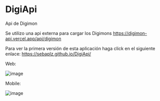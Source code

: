 # DigiApi
Api de Digimon

Se utilizo una api externa para cargar los Digimons https://digimon-api.vercel.app/api/digimon

Para ver la primera versión de esta aplicación haga click en el siguiente enlace: https://sebaplz.github.io/DigiApi/

Web:

![image](https://user-images.githubusercontent.com/51845541/189557103-e643016a-b16c-4f02-b0ca-b50b7149142b.png)

Mobile:


![image](https://user-images.githubusercontent.com/51845541/189557172-845c845f-6513-4381-b4c9-a45486538a2c.png)

